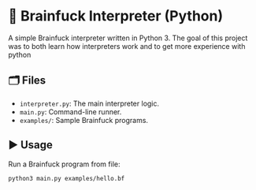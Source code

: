 # 🧠 Brainfuck Interpreter (Python)

A simple Brainfuck interpreter written in Python 3.
The goal of this project was to both learn how interpreters work and to get more experience with python

## 🗂️ Files
- `interpreter.py`: The main interpreter logic.
- `main.py`: Command-line runner.
- `examples/`: Sample Brainfuck programs.

## ▶️ Usage

Run a Brainfuck program from file:

```bash
python3 main.py examples/hello.bf

